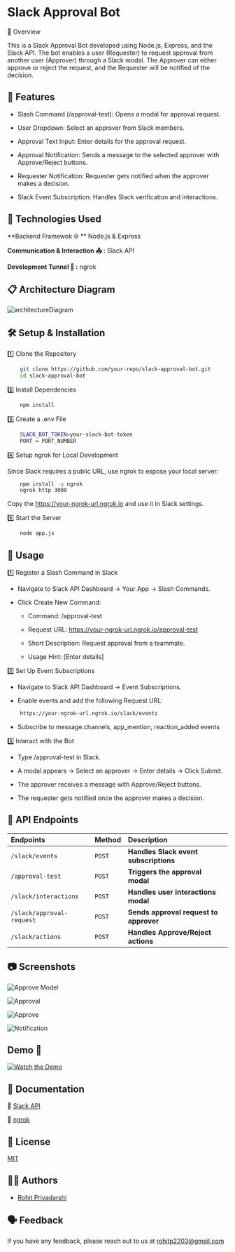 
# Slack Approval Bot

 📌 Overview

This is a Slack Approval Bot developed using Node.js, Express, and the Slack API. The bot enables a user (Requester) to request approval from another user (Approver) through a Slack modal. The Approver can either approve or reject the request, and the Requester will be notified of the decision.




## 🚀 Features

- Slash Command (/approval-test): Opens a modal for approval request.

- User Dropdown: Select an approver from Slack members.

- Approval Text Input: Enter details for the approval request.

- Approval Notification: Sends a message to the selected approver  with Approve/Reject buttons.

- Requester Notification: Requester gets notified when the approver makes a decision.

- Slack Event Subscription: Handles Slack verification and interactions.


## 📌 Technologies Used

**Backend Framewok 🌐 ** Node.js & Express 

**Communication & Interaction 📤 :** Slack API

**Development Tunnel 🔗  :** ngrok


## 📋 Architecture Diagram

![architectureDiagram](https://github.com/Royalaviation18/slack-approval-bot/blob/main/assets/architectureDiagram-Slack-Approval-Bot.png)

## 🛠️ Setup & Installation

1️⃣ Clone the Repository

```bash
    git clone https://github.com/your-repo/slack-approval-bot.git
    cd slack-approval-bot
```

2️⃣ Install Dependencies

```bash
    npm install
```

3️⃣ Create a .env File

```bash
    SLACK_BOT_TOKEN=your-slack-bot-token
    PORT = PORT_NUMBER
```

4️⃣ Setup ngrok for Local Development

Since Slack requires a public URL, use ngrok to expose your local server:

```bash
    npm install -g ngrok
    ngrok http 3000
```
Copy the https://your-ngrok-url.ngrok.io and use it in Slack settings.

5️⃣ Start the Server
```bash
    node app.js
```

## 📝 Usage

1️⃣ Register a Slash Command in Slack
- Navigate to Slack API Dashboard → Your App → Slash Commands.

- Click Create New Command:

    - Command: /approval-test

    - Request URL: https://your-ngrok-url.ngrok.io/approval-test

    - Short Description: Request approval from a teammate.

    - Usage Hint: [Enter details]

2️⃣ Set Up Event Subscriptions
    
- Navigate to Slack API Dashboard → Event Subscriptions.

- Enable events and add the following Request URL:
    
```bash
    https://your-ngrok-url.ngrok.io/slack/events
```
- Subscribe to message.channels, app_mention, reaction_added events


3️⃣ Interact with the Bot

- Type /approval-test in Slack.

- A modal appears → Select an approver → Enter details → Click Submit.
- The approver receives a message with Approve/Reject buttons.
- The requester gets notified once the approver makes a decision.

## 🔌 API Endpoints


| Endpoints | Method    | Description                |
| :-------- | :------- | :------------------------- |
| `/slack/events` | `POST` | **Handles Slack event subscriptions** |
| `/approval-test` |`POST` | **Triggers the approval modal** |
| `/slack/interactions` | `POST` | **Handles user interactions modal**|
| `/slack/approval-request`| `POST` | **Sends approval request to approver** |
| `/slack/actions` | `POST` | **Handles Approve/Reject actions** |




## 📷 Screenshots

![Approve Model](https://github.com/Royalaviation18/slack-approval-bot/blob/main/assets/approvalPop.png)

![Approval](https://github.com/Royalaviation18/slack-approval-bot/blob/main/assets/approval.png)


![Approve](https://github.com/Royalaviation18/slack-approval-bot/blob/main/assets/approve.png)


![Notification](https://github.com/Royalaviation18/slack-approval-bot/blob/main/assets/notification.png)



## Demo 🎥
[![Watch the Demo](https://github.com/Royalaviation18/slack-approval-bot/blob/main/assets/demo.png)](https://www.loom.com/share/d99d8c8b58c349098e818ed3888e995b?sid=2a83a575-7c0a-43bb-8729-c7a5db6587bc)


## 📖 Documentation

 🔗 [Slack API](https://api.slack.com/)

 🔗 [ngrok](https://ngrok.com/)

 
## 📜 License
[MIT](https://github.com/Royalaviation18/slack-approval-bot/blob/main/LICENSE)

## 👨‍💻 Authors

- [Rohit Priyadarshi](https://github.com/Royalaviation18)

## 🗣️ Feedback

If you have any feedback, please reach out to us at rohitp2203@gmail.com



